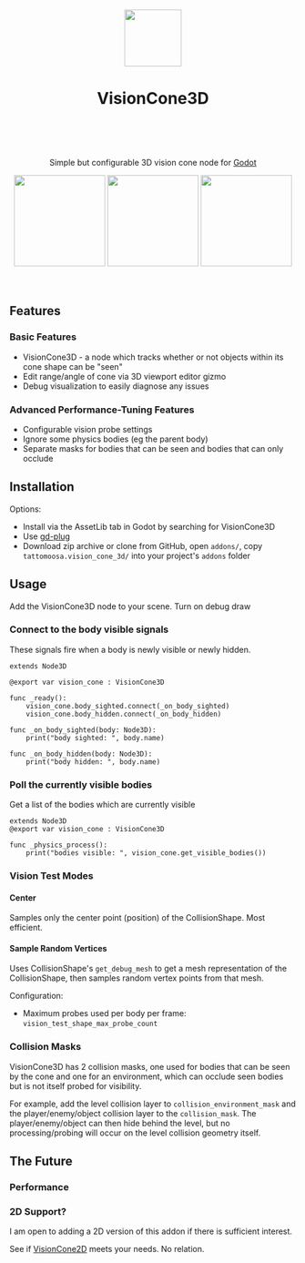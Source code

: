 <div align="center">
	<br/>
	<br/>
	<img src="addons/tattomoosa.vision_cone_3d/icons/VisionCone3D.svg" width="100"/>
	<br/>
	<h1>
		VisionCone3D
		<br/>
		<br/>
	</h1>
	<p>
		<br/>
		<br/>
		Simple but configurable 3D vision cone node for <a href="https://godotengine.org/">Godot</a>
	</p>
	<img src="./readme_images/demo.png" height="160">
	<img src="./readme_images/stress_test.png" height="160">
	<img src="./readme_images/editor_view.png" height="160">
	<br/>
	<br/>
	<br/>
</div>

## Features

### Basic Features

* VisionCone3D - a node which tracks whether or not objects within its cone shape can be "seen"
* Edit range/angle of cone via 3D viewport editor gizmo
* Debug visualization to easily diagnose any issues

### Advanced Performance-Tuning Features

* Configurable vision probe settings
* Ignore some physics bodies (eg the parent body)
* Separate masks for bodies that can be seen and bodies that can only occlude

<div style="text-align:center;">
</div>

## Installation

Options:

* Install via the AssetLib tab in Godot by searching for VisionCone3D
* Use [gd-plug](https://github.com/imjp94/gd-plug)
* Download zip archive or clone from GitHub, open `addons/`, copy `tattomoosa.vision_cone_3d/` into your project's `addons` folder

## Usage

Add the VisionCone3D node to your scene. Turn on debug draw

### Connect to the body visible signals

These signals fire when a body is newly visible or newly hidden.

```gdscript
extends Node3D

@export var vision_cone : VisionCone3D

func _ready():
	vision_cone.body_sighted.connect(_on_body_sighted)
	vision_cone.body_hidden.connect(_on_body_hidden)

func _on_body_sighted(body: Node3D):
	print("body sighted: ", body.name)

func _on_body_hidden(body: Node3D):
	print("body hidden: ", body.name)
```

### Poll the currently visible bodies

Get a list of the bodies which are currently visible

```
extends Node3D
@export var vision_cone : VisionCone3D

func _physics_process():
	print("bodies visible: ", vision_cone.get_visible_bodies())
```

### Vision Test Modes

#### Center

Samples only the center point (position) of the CollisionShape. Most efficient.

#### Sample Random Vertices

Uses CollisionShape's `get_debug_mesh` to get a mesh representation of the CollisionShape,
then samples random vertex points from that mesh.

Configuration:
* Maximum probes used per body per frame: `vision_test_shape_max_probe_count`

### Collision Masks

VisionCone3D has 2 collision masks, one used for bodies that can be seen by the cone and one for an environment,
which can occlude seen bodies but is not itself probed for visibility.

For example, add the level collision layer to `collision_environment_mask` and the player/enemy/object collision layer to the `collision_mask`.
The player/enemy/object can then hide behind the level, but no processing/probing will occur on the level collision geometry itself.

## The Future

### Performance



### 2D Support?

I am open to adding a 2D version of this addon if there is sufficient interest.

See if [VisionCone2D](https://github.com/d-bucur/godot-vision-cone) meets your needs. No relation.
